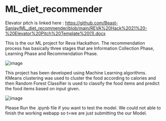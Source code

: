# ML_diet_recommender

Elevator pitch is linked here : https://github.com/Beast-Sanjay/ML_diet_recommender/blob/main/REVA%20Hack%2021%20-%20Elevator%20Pitch%20Template%20(1).docx

This is the our ML project for Reva Hackathon. 
The recommendation process has basically three stages that are Information Collection Phase, Learning Phase and Recommendation Phase.

![image](https://user-images.githubusercontent.com/78315217/141614904-68a3b6bb-af39-4f79-8934-2db25d940148.png)

This project has been developed using Machine Learning algorithms. KMeans clustering was used to cluster the food according to calories and then Random Forest Classifier is used to classify the food items and predict the food items based on input given.

![image](https://user-images.githubusercontent.com/78315217/141615001-08af8f80-ef2a-4f97-bf9b-02d6e052537d.png)

Please Run the .ipynb file if you want to test the model. We could not able to finish the working webapp so t=we are just submitting the our Model.
